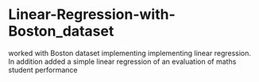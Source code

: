 # Linear-Regression-with-Boston_dataset
worked with Boston dataset implementing implementing linear regression.
In addition added a simple linear regression of an evaluation of maths student performance
